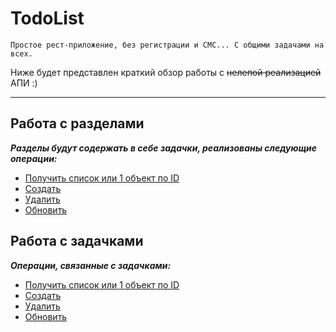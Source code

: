 # TodoList
`Простое рест-приложение, без регистрации и СМС... С общими задачами на всех.`

Ниже будет представлен краткий обзор работы с  ~~нелепой реализацией~~ АПИ :)

---
Работа с разделами
-
**_Разделы будут содержать в себе задачки, реализованы следующие операции:_**
* [Получить список или 1 объект по ID](/docs/section/section-get.md)
* [Создать](/docs/section/section-create.md)   
* [Удалить](/docs/section/section-delete.md) 
* [Обновить](/docs/section/section-update.md)
 

Работа с задачками
-
**_Операции, связанные с задачками:_**
* [Получить список или 1 объект по ID](/docs/task/task-get.md)
* [Создать](/docs/task/task-create.md)   
* [Удалить](/docs/task/task-delete.md) 
* [Обновить](/docs/task/task-update.md)
